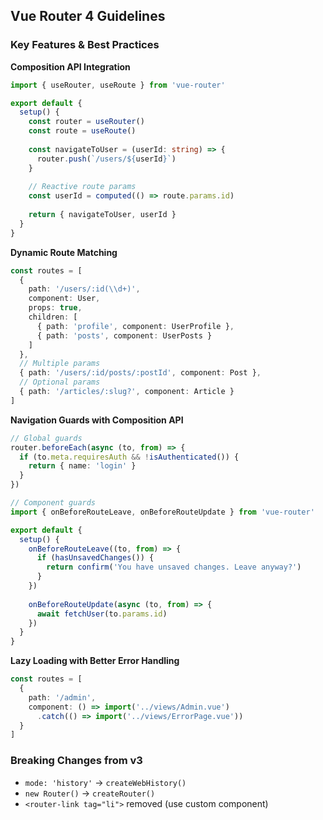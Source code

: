 ## Vue Router 4 Guidelines

### Key Features & Best Practices

**Composition API Integration**
```typescript
import { useRouter, useRoute } from 'vue-router'

export default {
  setup() {
    const router = useRouter()
    const route = useRoute()
    
    const navigateToUser = (userId: string) => {
      router.push(`/users/${userId}`)
    }
    
    // Reactive route params
    const userId = computed(() => route.params.id)
    
    return { navigateToUser, userId }
  }
}
```

**Dynamic Route Matching**
```typescript
const routes = [
  {
    path: '/users/:id(\\d+)',
    component: User,
    props: true,
    children: [
      { path: 'profile', component: UserProfile },
      { path: 'posts', component: UserPosts }
    ]
  },
  // Multiple params
  { path: '/users/:id/posts/:postId', component: Post },
  // Optional params
  { path: '/articles/:slug?', component: Article }
]
```

**Navigation Guards with Composition API**
```typescript
// Global guards
router.beforeEach(async (to, from) => {
  if (to.meta.requiresAuth && !isAuthenticated()) {
    return { name: 'login' }
  }
})

// Component guards
import { onBeforeRouteLeave, onBeforeRouteUpdate } from 'vue-router'

export default {
  setup() {
    onBeforeRouteLeave((to, from) => {
      if (hasUnsavedChanges()) {
        return confirm('You have unsaved changes. Leave anyway?')
      }
    })
    
    onBeforeRouteUpdate(async (to, from) => {
      await fetchUser(to.params.id)
    })
  }
}
```

**Lazy Loading with Better Error Handling**
```typescript
const routes = [
  {
    path: '/admin',
    component: () => import('../views/Admin.vue')
      .catch(() => import('../views/ErrorPage.vue'))
  }
]
```

### Breaking Changes from v3
- `mode: 'history'` → `createWebHistory()`
- `new Router()` → `createRouter()`
- `<router-link tag="li">` removed (use custom component)